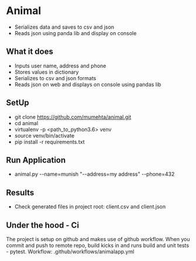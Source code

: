 # Animal #
* Serializes data and saves to csv and json
* Reads json using panda lib and display on console

## What it does ##
* Inputs user name, address and phone
* Stores values in dictionary
* Serializes to csv and json formats
* Reads json on web and displays on console using pandas lib

## SetUp ##
* git clone https://github.com/mumehta/animal.git
* cd animal
* virtualenv -p <path_to_python3.6> venv
* source venv/bin/activate
* pip install -r requirements.txt
  
## Run Application ##
* animal.py --name=munish "--address=my address" --phone=432

## Results ##
* Check generated files in project root: client.csv and client.json

## Under the hood - Ci ##
The project is setup on github and makes use of github workflow. When you commit and push to remote repo, build kicks in and runs build and unit tests - pytest. 
Workflow: .github/workflows/animalapp.yml
